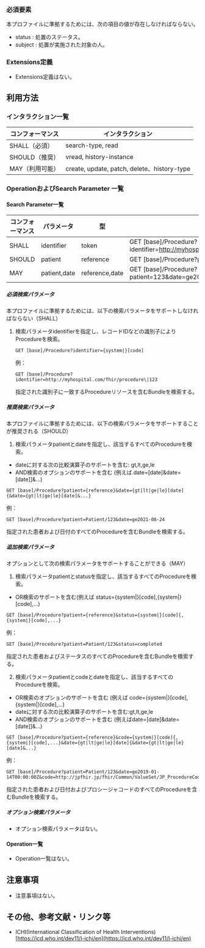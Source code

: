 ### 必須要素 
本プロファイルに準拠するためには、次の項目の値が存在しなければならない。

- status : 処置のステータス。
- subject : 処置が実施された対象の人。

### Extensions定義

- Extensions定義はない。

## 利用方法

### インタラクション一覧

| コンフォーマンス | インタラクション                            |
| ---------------- | ------------------------------------------- |
| SHALL（必須）   | search-type, read                           |
| SHOULD（推奨）  | vread, history-instance                     |
| MAY（利用可能） | create, update, patch, delete、history-type |

### OperationおよびSearch Parameter 一覧

#### Search Parameter一覧

| コンフォーマンス    | パラメータ     | 型      | 例                                                           |
| ---------------- | ------------- | ------ | ------------------------------------------------------------ |
| SHALL            | identifier    | token          | GET [base]/Procedure?identifier=http://myhospital.com/fhir/procedure\|123 |
| SHOULD           | patient       | reference      | GET [base]/Procedure?patient=123 |
| MAY              | patient,date  | reference,date | GET [base]/Procedure?patient=123&date=ge2021-08-24 |

##### 必須検索パラメータ

本プロファイルに準拠するためには、以下の検索パラメータをサポートしなければならない（SHALL）

1. 検索パラメータidentifierを指定し、レコードIDなどの識別子によりProcedureを検索。

   ```
   GET [base]/Procedure?identifier={system|}[code]
   ```
   例：
   ```
   GET [base]/Procedure?identifier=http://myhospital.com/fhir/procedure\|123
   ```
   
   指定された識別子に一致するProcedureリソースを含むBundleを検索する。

##### 推奨検索パラメータ

本プロファイルに準拠するためには、以下の検索パラメータをサポートすることが推奨される（SHOULD）

1. 検索パラメータpatientとdateを指定し、該当するすべてのProcedureを検索。

  * dateに対する次の比較演算子のサポートを含む: gt,lt,ge,le
  * AND検索のオプションのサポートを含む (例えば.date=[date]&date=[date]]&...)
   
   ```
   GET [base]/Procedure?patient={reference}&date={gt|lt|ge|le}[date]{&date={gt|lt|ge|le}[date]&...}
   ```
   例：
   ```
   GET [base]/Procedure?patient=Patient/123&date=ge2021-08-24
   ```

   指定された患者および日付のすべてのProcedureを含むBundleを検索する。

##### 追加検索パラメータ

オプションとして次の検索パラメータをサポートすることができる（MAY）

1. 検索パラメータpatientとstatusを指定し、該当するすべてのProcedureを検索。

  * OR検索のサポートを含む(例えば status={system|}[code],{system|}[code],...)

   ```
   GET [base]/Procedure?patient={reference}&status={system|}[code]{,{system|}[code],...}
   ```
   例：
   ```
   GET [base]/Procedure?patient=Patient/123&status=completed
   ```
   
   指定された患者およびステータスのすべてのProcedureを含むBundleを検索する。

2. 検索パラメータpatientとcodeとdateを指定し、該当するすべてのProcedureを検索。

  * OR検索のオプションのサポートを含む (例えば code={system|}[code],{system|}[code],...)
  * dateに対する次の比較演算子のサポートを含む:gt,lt,ge,le
  * AND検索のオプションのサポートを含む (例えばdate=[date]&date=[date]]&...)

   ```
   GET [base]/Procedure?patient={reference}&code={system|}[code]{,{system|}[code],...}&date={gt|lt|ge|le}[date]{&date={gt|lt|ge|le}[date]&...}
   ```
   例：
   ```
   GET [base]/Procedure?patient=Patient/123&date=ge2019-01-14T00:00:00Z&code=http://jpfhir.jp/fhir/Common/ValueSet/JP_ProcedureCodesMedical_VS|140000610
   ```
   
   指定された患者および日付およびプロシージャコードのすべてのProcedureを含むBundleを検索する。

##### オプション検索パラメータ 

- オプション検索パラメータはない。

#### Operation一覧

- Operation一覧はない。

## 注意事項

- 注意事項はない。

## その他、参考文献・リンク等

- ICHI(International Classification of Health Interventions) [https://icd.who.int/dev11/l-ichi/en](https://icd.who.int/dev11/l-ichi/en)
